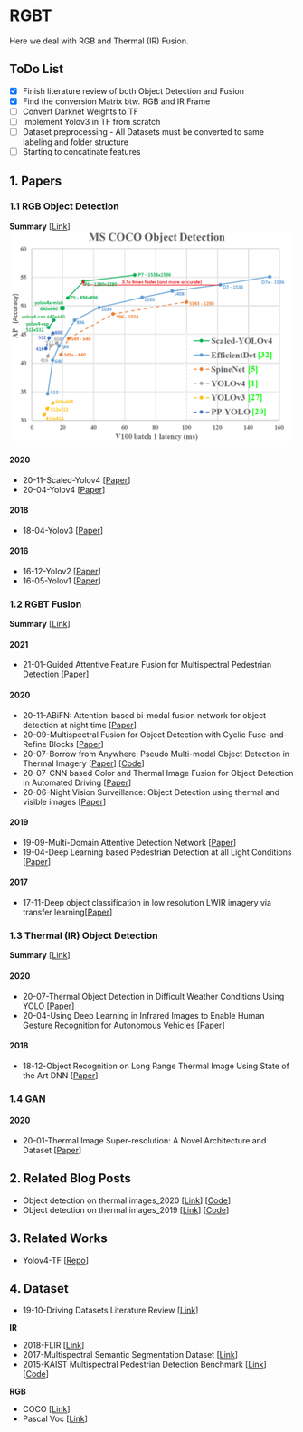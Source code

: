 # RGBT

Here we deal with RGB and Thermal (IR) Fusion.

## ToDo List

- [x] Finish literature review of both Object Detection and Fusion 
- [x] Find the conversion Matrix btw. RGB and IR Frame
- [ ] Convert Darknet Weights to TF
- [ ] Implement Yolov3 in TF from scratch
- [ ] Dataset preprocessing - All Datasets must be converted to same labeling and folder structure
- [ ] Starting to concatinate features

## 1. Papers

### 1.1 RGB Object Detection

**Summary** [[Link](https://github.com/SamVadidar/RGBT/blob/main/Yolo_History.docx)]
![YOLO](https://github.com/SamVadidar/RGBT/blob/main/Yolo.png)

#### 2020
- <a name=""></a> 20-11-Scaled-Yolov4 [[Paper](https://arxiv.org/abs/2011.08036)]
- <a name=""></a> 20-04-Yolov4 [[Paper](https://arxiv.org/abs/2004.10934)]

#### 2018
- <a name=""></a> 18-04-Yolov3 [[Paper](https://arxiv.org/abs/1804.02767)]

#### 2016
- <a name=""></a> 16-12-Yolov2 [[Paper](https://arxiv.org/abs/1612.08242)]
- <a name=""></a> 16-05-Yolov1 [[Paper](https://arxiv.org/abs/1506.02640)]

### 1.2 RGBT Fusion

**Summary** [[Link](https://github.com/SamVadidar/RGBT/blob/main/RGBT_Fusion_Summary.docx)]

#### 2021
- <a name=""></a> 21-01-Guided Attentive Feature Fusion for Multispectral Pedestrian Detection [[Paper](https://openaccess.thecvf.com/content/WACV2021/papers/Zhang_Guided_Attentive_Feature_Fusion_for_Multispectral_Pedestrian_Detection_WACV_2021_paper.pdf)]

#### 2020
- <a name=""></a> 20-11-ABiFN: Attention-based bi-modal fusion network for object detection at night time [[Paper](https://ietresearch.onlinelibrary.wiley.com/doi/pdf/10.1049/el.2020.1952)]
- <a name=""></a> 20-09-Multispectral Fusion for Object Detection with Cyclic Fuse-and-Refine Blocks [[Paper](https://arxiv.org/abs/2009.12664)]
- <a name=""></a> 20-07-Borrow from Anywhere: Pseudo Multi-modal Object Detection in Thermal Imagery [[Paper](https://arxiv.org/abs/1905.08789)] [[Code](https://github.com/tdchaitanya/MMTOD)]
- <a name=""></a> 20-07-CNN based Color and Thermal Image Fusion for Object Detection in Automated Driving [[Paper](https://www.researchgate.net/publication/342736973_CNN_based_Color_and_Thermal_Image_Fusion_for_Object_Detection_in_Automated_Driving)]
- <a name=""></a> 20-06-Night Vision Surveillance: Object Detection using thermal and visible images [[Paper](https://ieeexplore.ieee.org/document/9154066)]

#### 2019
- <a name=""></a> 19-09-Multi-Domain Attentive Detection Network [[Paper](https://ieeexplore.ieee.org/document/8803206)]
- <a name=""></a> 19-04-Deep Learning based Pedestrian Detection at all Light Conditions [[Paper](https://ieeexplore.ieee.org/document/8698101)]

#### 2017
- <a name=""></a> 17-11-Deep object classification in low resolution LWIR imagery via transfer learning[[Paper](https://pureadmin.qub.ac.uk/ws/portalfiles/portal/134854047/main.pdf)]

### 1.3 Thermal (IR) Object Detection

**Summary** [[Link](https://github.com/SamVadidar/RGBT/blob/main/IR_detection_summary.docx)]

#### 2020
- <a name=""></a> 20-07-Thermal Object Detection in Difficult Weather Conditions Using YOLO [[Paper](https://ieeexplore.ieee.org/stamp/stamp.jsp?arnumber=9133581)]
- <a name=""></a> 20-04-Using Deep Learning in Infrared Images to Enable Human Gesture Recognition for Autonomous Vehicles [[Paper](https://ieeexplore.ieee.org/stamp/stamp.jsp?arnumber=9079509)]

#### 2018
- <a name=""></a> 18-12-Object Recognition on Long Range Thermal Image Using State of the Art DNN [[Paper](https://ieeexplore.ieee.org/document/8572026)]

### 1.4 GAN

#### 2020
- <a name=""></a> 20-01-Thermal Image Super-resolution: A Novel Architecture and Dataset [[Paper](http://158.109.8.37/files/RSV2020.pdf)]

## 2. Related Blog Posts 

- <a name=""></a> Object detection on thermal images_2020 [[Link](https://medium.com/@joehoeller/object-detection-on-thermal-images-f9526237686a)] [[Code](https://github.com/joehoeller/Object-Detection-on-Thermal-Images)]
- <a name=""></a> Object detection on thermal images_2019 [[Link](https://medium.com/swlh/object-detection-on-thermal-images-4f3410a89db4)] [[Code](https://github.com/enesozi/object-detection)]

## 3. Related Works

- <a name=""></a> Yolov4-TF [[Repo](https://github.com/hunglc007/tensorflow-yolov4-tflite)]

## 4. Dataset

- <a name=""></a> 19-10-Driving Datasets Literature Review [[Link](https://arxiv.org/abs/1910.11968)]

**IR**
- <a name=""></a> 2018-FLIR [[Link](https://www.flir.com/oem/adas/adas-dataset-form/)]
- <a name=""></a> 2017-Multispectral Semantic Segmentation Dataset [[Link](https://www.mi.t.u-tokyo.ac.jp/static/projects/mil_multispectral/)]
- <a name=""></a> 2015-KAIST Multispectral Pedestrian Detection Benchmark [[Link](https://sites.google.com/site/pedestrianbenchmark/)] [[Code](https://github.com/SoonminHwang/rgbt-ped-detection)]

**RGB**
- <a name=""></a> COCO [[Link](https://cocodataset.org/#home)]
- <a name=""></a> Pascal Voc [[Link](http://host.robots.ox.ac.uk/pascal/VOC/)]

